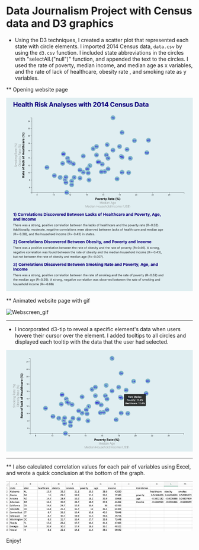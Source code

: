 # Data Journalism Project with Census data and D3 graphics

* Using the D3 techniques, I created a scatter plot that represented each state with circle elements. I imported 2014 Census data, `data.csv` by using the `d3.csv` function. I included state abbreviations in the circles with "selectAll.("null")" function, and appended the text to the circles. I used the rate of poverty, median income, and median age as x variables, and the rate of lack of healthcare, obesity rate , and smoking rate as y variables.

** Opening website page


![Website_Image](Readme_Images/website.png)







** Animated website page with gif


![Webscreen_gif](Readme_Images/Census.gif)







---
* I incorporated d3-tip to reveal a specific element's data when users hovere their cursor over the element. I added tooltips to all circles and displayed each tooltip with the data that the user had selected.

![Tooltip_Image](Readme_Images/tooltip.png)

---
** I also calculated correlation values for each pair of variables using Excel, and wrote a quick conclusion at the bottom of the graph.



![Correlation_Calculation](Readme_Images/Correlation_Calculation.png)


Enjoy!
